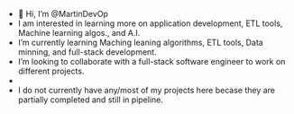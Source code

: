 - 👋 Hi, I’m @MartinDevOp
- I am interested in learning more on application development, ETL tools, Machine learning algos., and A.I.
- I’m currently learning Maching leaning algorithms, ETL tools, Data minning, and full-stack development.
-  I’m looking to collaborate with a full-stack software engineer to work on different projects.
-  
- I do not currently have any/most of my projects here becase they are partially completed and still in pipeline.

<!---
MartinDevOp/MartinDevOp is a ✨ special ✨ repository because its `README.md` (this file) appears on your GitHub profile.
You can click the Preview link to take a look at your changes.
--->
